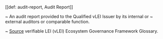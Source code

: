 [[def: audit-report, Audit Report]]

~ An audit report provided to the Qualified vLEI Issuer by its internal or
~ external auditors or comparable function.

~ [Source](https://www.gleif.org/vlei/introducing-the-vlei-ecosystem-governance-framework/2023-12-15_vlei-egf-v2.0-glossary_v1.3_final.pdf) verifiable LEI (vLEI) Ecosystem Governance Framework Glossary.
